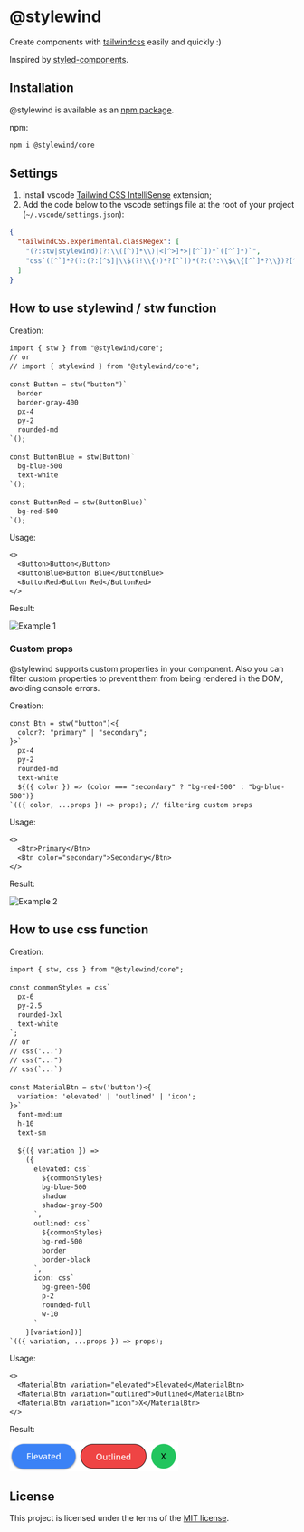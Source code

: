 # @stylewind

Create components with [tailwindcss](https://github.com/tailwindlabs/tailwindcss) easily and quickly :)

Inspired by [styled-components](https://github.com/styled-components/styled-components).

## Installation

@stylewind is available as an [npm package](https://www.npmjs.com/package/@stylewind/core).

npm:

```bash
npm i @stylewind/core
```

## Settings

1. Install vscode [Tailwind CSS IntelliSense](https://marketplace.visualstudio.com/items?itemName=bradlc.vscode-tailwindcss) extension;
2. Add the code below to the vscode settings file at the root of your project (`~/.vscode/settings.json`):

```json
{
  "tailwindCSS.experimental.classRegex": [
    "(?:stw|stylewind)(?:\\([^)]*\\)|<[^>]*>|[^`])*`([^`]*)`",
    "css`([^`]*?(?:(?:[^$]|\\$(?!\\{))*?[^`])*(?:(?:\\$\\{[^`]*?\\})?[^`]*?)*?)`"
  ]
}
```

## How to use stylewind / stw function

Creation:

```tsx
import { stw } from "@stylewind/core";
// or
// import { stylewind } from "@stylewind/core";

const Button = stw("button")`
  border
  border-gray-400
  px-4
  py-2
  rounded-md
`();

const ButtonBlue = stw(Button)`
  bg-blue-500
  text-white
`();

const ButtonRed = stw(ButtonBlue)`
  bg-red-500
`();
```

Usage:

```tsx
<>
  <Button>Button</Button>
  <ButtonBlue>Button Blue</ButtonBlue>
  <ButtonRed>Button Red</ButtonRed>
</>
```

Result:

![Example 1](./site/assets/example1.png)

### Custom props

@stylewind supports custom properties in your component. Also you can filter custom properties to prevent them from being rendered in the DOM, avoiding console errors.

Creation:

```tsx
const Btn = stw("button")<{
  color?: "primary" | "secondary";
}>`
  px-4
  py-2
  rounded-md
  text-white
  ${({ color }) => (color === "secondary" ? "bg-red-500" : "bg-blue-500")}
`(({ color, ...props }) => props); // filtering custom props
```

Usage:

```tsx
<>
  <Btn>Primary</Btn>
  <Btn color="secondary">Secondary</Btn>
</>
```

Result:

![Example 2](./site/assets/example2.png)

## How to use css function

Creation:

```tsx
import { stw, css } from "@stylewind/core";

const commonStyles = css`
  px-6
  py-2.5
  rounded-3xl
  text-white
`;
// or
// css('...')
// css("...")
// css(`...`)

const MaterialBtn = stw('button')<{
  variation: 'elevated' | 'outlined' | 'icon';
}>`
  font-medium
  h-10
  text-sm
  
  ${({ variation }) =>
    ({
      elevated: css`
        ${commonStyles}
        bg-blue-500
        shadow
        shadow-gray-500
      `,
      outlined: css`
        ${commonStyles}
        bg-red-500
        border
        border-black
      `,
      icon: css`
        bg-green-500
        p-2
        rounded-full
        w-10
      `
    }[variation])}
`(({ variation, ...props }) => props);
```


Usage:

```tsx
<>
  <MaterialBtn variation="elevated">Elevated</MaterialBtn>
  <MaterialBtn variation="outlined">Outlined</MaterialBtn>
  <MaterialBtn variation="icon">X</MaterialBtn>
</>
```

Result:

![Example 3](./site/assets/example3.png)

## License

This project is licensed under the terms of the [MIT license](https://github.com/jonatasge/stylewind/blob/main/LICENSE).
